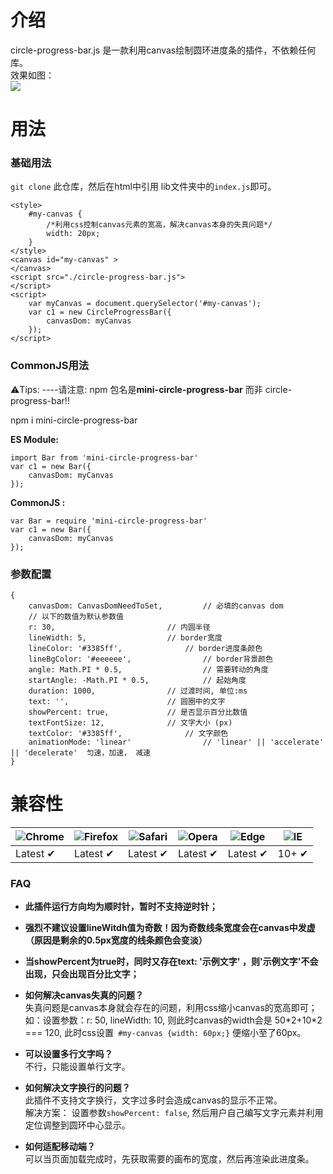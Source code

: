 # 介绍
circle-progress-bar.js 是一款利用canvas绘制圆环进度条的插件，不依赖任何库。    
效果如图：   
![](http://owbd0ue91.bkt.clouddn.com/aabc.gif)
# 用法
### 基础用法

`git clone` 此仓库，然后在html中引用 lib文件夹中的`index.js`即可。

```
<style>
	#my-canvas {
		/*利用css控制canvas元素的宽高，解决canvas本身的失真问题*/
		width: 20px; 
	}
</style>
<canvas id="my-canvas" > 
</canvas>
<script src="./circle-progress-bar.js">
</script>
<script>
	var myCanvas = document.querySelector('#my-canvas');
	var c1 = new CircleProgressBar({
		canvasDom: myCanvas
	});
</script>
```

### CommonJS用法
⚠️Tips: ----请注意: npm 包名是**mini-circle-progress-bar** 而非 circle-progress-bar!!

npm i mini-circle-progress-bar   


**ES Module:**

```
import Bar from 'mini-circle-progress-bar'
var c1 = new Bar({
	canvasDom: myCanvas
});

```

**CommonJS :**

```
var Bar = require 'mini-circle-progress-bar'
var c1 = new Bar({
	canvasDom: myCanvas
});

```


### 参数配置

```
{
	canvasDom: CanvasDomNeedToSet, 		   // 必填的canvas dom 
	// 以下的数值为默认参数值
	r: 30,				           // 内圆半径
	lineWidth: 5, 				   // border宽度
	lineColor: '#3385ff', 		   	   // border进度条颜色
	lineBgColor: '#eeeeee',        		   // border背景颜色
	angle: Math.PI * 0.5,          		   // 需要转动的角度
	startAngle: -Math.PI * 0.5,    		   // 起始角度
	duration: 1000,				   // 过渡时间, 单位:ms
	text: '',    				   // 圆圈中的文字
	showPercent: true, 			   // 是否显示百分比数值
	textFontSize: 12, 			   // 文字大小 (px)
	textColor: '#3385ff', 		  	   // 文字颜色
	animationMode: 'linear'        		   // 'linear' || 'accelerate' || 'decelerate'  匀速，加速， 减速
}
```

# 兼容性

![Chrome](https://raw.github.com/alrra/browser-logos/master/src/chrome/chrome_48x48.png) | ![Firefox](https://raw.github.com/alrra/browser-logos/master/src/firefox/firefox_48x48.png) | ![Safari](https://raw.github.com/alrra/browser-logos/master/src/safari/safari_48x48.png) | ![Opera](https://raw.github.com/alrra/browser-logos/master/src/opera/opera_48x48.png) | ![Edge](https://raw.github.com/alrra/browser-logos/master/src/edge/edge_48x48.png) | ![IE](https://raw.github.com/alrra/browser-logos/master/src/archive/internet-explorer_9-11/internet-explorer_9-11_48x48.png) 
--- | --- | --- | --- | --- | ---
Latest ✔ | Latest ✔ | Latest ✔ | Latest ✔ | Latest ✔ | 10+ ✔ 

### FAQ
* **此插件运行方向均为顺时针，暂时不支持逆时针；**

* **强烈不建议设置lineWitdh值为奇数！因为奇数线条宽度会在canvas中发虚（原因是剩余的0.5px宽度的线条颜色会变淡）**

* **当showPercent为true时，同时又存在text: '示例文字' ，则'示例文字'不会出现，只会出现百分比文字；**  
 
* **如何解决canvas失真的问题？**   
失真问题是canvas本身就会存在的问题，利用css缩小canvas的宽高即可；   
如：设置参数：r: 50, lineWidth: 10, 则此时canvas的width会是 50*2+10\*2 === 120, 此时css设置`	#my-canvas {width: 60px;}` 便缩小至了60px。

* **可以设置多行文字吗？**   
不行，只能设置单行文字。

* **如何解决文字换行的问题？**   
此插件不支持文字换行，文字过多时会造成canvas的显示不正常。   
解决方案： 设置参数`showPercent: false`, 然后用户自己编写文字元素并利用定位调整到圆环中心显示。

* **如何适配移动端？**   
可以当页面加载完成时，先获取需要的画布的宽度，然后再渲染此进度条。
